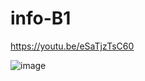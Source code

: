 # info-B1
https://youtu.be/eSaTjzTsC60



                        
![image](https://user-images.githubusercontent.com/78972408/188626420-76bd19c3-b2de-4c9c-98e5-fe16a1bf1b4d.png)
